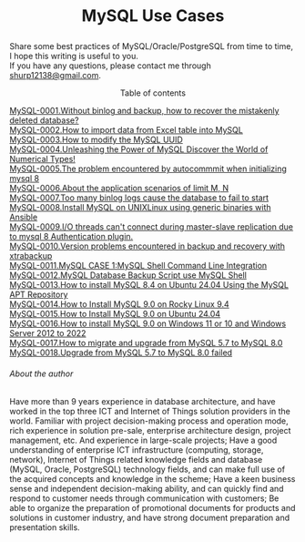 # <p align="center">MySQL Use Cases</p>
Share some best practices of MySQL/Oracle/PostgreSQL from time to time, I hope this writing is useful to you.<br>
If you have any questions, please contact me through shurp12138@gmail.com.

<p align="center">Table of contents</p>

[MySQL-0001.Without binlog and backup, how to recover the mistakenly deleted database?](https://github.com/Jerry-Freelancer/MySQL_Cases/blob/main/0001.Without%20binlog%20and%20backup%2C%20how%20to%20recover%20the%20mistakenly%20deleted%20database.md)<br>
[MySQL-0002.How to import data from Excel table into MySQL](https://github.com/Jerry-Freelancer/MySQL_Cases/blob/main/0002.How%20to%20import%20data%20from%20Excel%20table%20into%20MySQL.md)<br>
[MySQL-0003.How to modify the MySQL UUID](https://github.com/Jerry-Freelancer/MySQL_Cases/blob/main/0003.How%20to%20modify%20the%20MySQL%20UUID.md)<br>
[MySQL-0004.Unleashing the Power of MySQL Discover the World of Numerical Types!](https://github.com/Jerry-Freelancer/MySQL_Cases/blob/main/0004.Unleashing%20the%20Power%20of%20MySQL%20Discover%20the%20World%20of%20Numerical%20Types!.md)<br>
[MySQL-0005.The problem encountered by autocommmit when initializing mysql 8](https://github.com/Jerry-Freelancer/MySQL_Cases/blob/main/0005.The%20problem%20encountered%20by%20autocommmit%20when%20initializing%20mysql%208.md)<br>
[MySQL-0006.About the application scenarios of limit M, N](https://github.com/Jerry-Freelancer/MySQL_Cases/blob/main/0006.About%20the%20application%20scenarios%20of%20limit%20M%2C%20N.md)<br>
[MySQL-0007.Too many binlog logs cause the database to fail to start](https://github.com/Jerry-Freelancer/MySQL_Cases/blob/main/0007.Too%20many%20binlog%20logs%20cause%20the%20database%20to%20fail%20to%20start.md)<br>
[MySQL-0008.Install MySQL on UNIXLinux using generic binaries with Ansible](https://github.com/Jerry-Freelancer/MySQL_Cases/blob/main/0008.Install%20MySQL%20on%20UNIXLinux%20using%20generic%20binaries%20with%20Ansible.md)<br>
[MySQL-0009.I/O threads can't connect during master-slave replication due to mysql 8 Authentication plugin.](https://github.com/Jerry-Freelancer/MySQL_Cases/blob/main/0009.IO%20threads%20can't%20connect%20during%20master-slave%20replication%20due%20to%20mysql%208%20Authentication%20plugin.md)<br>
[MySQL-0010.Version problems encountered in backup and recovery with xtrabackup](https://github.com/Jerry-Freelancer/MySQL_Cases/blob/main/0010.Version%20problems%20encountered%20in%20backup%20and%20recovery%20with%20xtrabackup.md)<br>
[MySQL-0011.MySQL CASE 1:MySQL Shell Command Line Integration](https://github.com/Jerry-Freelancer/MySQL_Cases/blob/main/0011.MySQL%20CASE%201%20MySQL%20Shell%20Command%20Line%20Integration.md)<br>
[MySQL-0012.MySQL Database Backup Script use MySQL Shell](https://github.com/Jerry-Freelancer/MySQL_Cases/blob/main/0012.MySQL%20Database%20Backup%20Script%20use%20MySQL%20Shell%20.md)<br>
[MySQL-0013.How to install MySQL 8.4 on Ubuntu 24.04 Using the MySQL APT Repository](https://github.com/Jerry-Freelancer/MySQL_Cases/blob/main/0013.How%20to%20install%20MySQL%208.4%20%20on%20Ubuntu%2024.04%20Using%20the%20MySQL%20APT%20Repository.md)<br>
[MySQL-0014.How to Install MySQL 9.0 on Rocky Linux 9.4](https://github.com/Jerry-Freelancer/MySQL_Cases/blob/main/0014.How%20to%20Install%20MySQL%209.0%20on%20Rocky%20Linux%209.4.md)<br>
[MySQL-0015.How to Install MySQL 9.0 on Ubuntu 24.04](https://github.com/Jerry-Freelancer/MySQL_Cases/blob/main/0015.How%20to%20install%20MySQL%209.0%20%20on%20Ubuntu%2024.04.md)<br>
[MySQL-0016.How to install MySQL 9.0 on Windows 11 or 10 and Windows Server 2012 to 2022](https://github.com/Jerry-Freelancer/MySQL_Cases/blob/main/0016.How%20to%20install%20MySQL%209.0%20%20on%20Windows%2011%20or%2010%20and%20Windows%20Server%202012%20to%202022.md)<br>
[MySQL-0017.How to migrate and upgrade from MySQL 5.7 to MySQL 8.0](https://github.com/Jerry-Freelancer/MySQL_Cases/blob/main/0017.How%20to%20migrate%20and%20upgrade%20from%20MySQL%205.7%20to%20MySQL%208.0.md)<br>
[MySQL-0018.Upgrade from MySQL 5.7 to MySQL 8.0 failed](https://github.com/Jerry-Freelancer/MySQL_Cases/blob/main/0017.How%20to%20migrate%20and%20upgrade%20from%20MySQL%205.7%20to%20MySQL%208.0.md)<br>








###### About the author
Have more than 9 years experience in database architecture, and have worked in the top three ICT and Internet of Things solution providers in the world. Familiar with project decision-making process and operation mode, rich experience in solution pre-sale, enterprise architecture design, project management, etc. And experience in large-scale projects; Have a good understanding of enterprise ICT infrastructure (computing, storage, network), Internet of Things related knowledge fields and database (MySQL, Oracle, PostgreSQL) technology fields, and can make full use of the acquired concepts and knowledge in the scheme; Have a keen business sense and independent decision-making ability, and can quickly find and respond to customer needs through communication with customers; Be able to organize the preparation of promotional documents for products and solutions in customer industry, and have strong document preparation and presentation skills.
